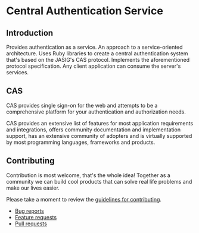 # Central Authentication Service

## Introduction
Provides authentication as a service. An approach to a service-oriented architecture. Uses Ruby libraries to create a central authentication system that's based on the JASIG's CAS protocol. 
Implements the aforementioned protocol specification. Any client application can consume the server's services.

## CAS
CAS provides single sign-on for the web and attempts to be a comprehensive platform for your authentication and authorization needs.

CAS provides an extensive list of features for most application requirements and integrations, offers community documentation and implementation support, has an extensive community of adopters and is virtually supported by most programming languages, frameworks and products.

## Contributing

Contribution is most welcome, that's the whole idea! Together as a community we can build cool products that can solve real life problems and make our lives easier.

Please take a moment to review the [guidelines for contributing](CONTRIBUTING.md).

* [Bug reports](CONTRIBUTING.md#bugs)
* [Feature requests](CONTRIBUTING.md#features)
* [Pull requests](CONTRIBUTING.md#pull-requests)



